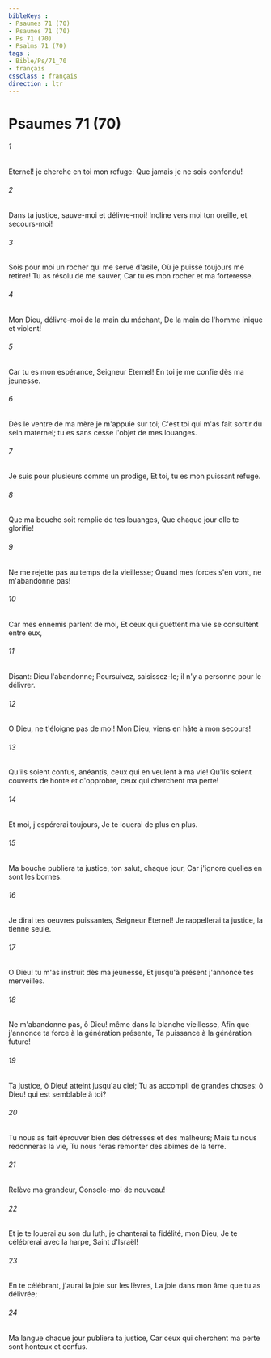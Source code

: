 ```yaml
---
bibleKeys : 
- Psaumes 71 (70)
- Psaumes 71 (70)
- Ps 71 (70)
- Psalms 71 (70)
tags : 
- Bible/Ps/71_70
- français
cssclass : français
direction : ltr
---
```


# Psaumes 71 (70)

###### 1
Eternel! je cherche en toi mon refuge: Que jamais je ne sois confondu!
###### 2
Dans ta justice, sauve-moi et délivre-moi! Incline vers moi ton oreille, et secours-moi!
###### 3
Sois pour moi un rocher qui me serve d'asile, Où je puisse toujours me retirer! Tu as résolu de me sauver, Car tu es mon rocher et ma forteresse.
###### 4
Mon Dieu, délivre-moi de la main du méchant, De la main de l'homme inique et violent!
###### 5
Car tu es mon espérance, Seigneur Eternel! En toi je me confie dès ma jeunesse.
###### 6
Dès le ventre de ma mère je m'appuie sur toi; C'est toi qui m'as fait sortir du sein maternel; tu es sans cesse l'objet de mes louanges.
###### 7
Je suis pour plusieurs comme un prodige, Et toi, tu es mon puissant refuge.
###### 8
Que ma bouche soit remplie de tes louanges, Que chaque jour elle te glorifie!
###### 9
Ne me rejette pas au temps de la vieillesse; Quand mes forces s'en vont, ne m'abandonne pas!
###### 10
Car mes ennemis parlent de moi, Et ceux qui guettent ma vie se consultent entre eux,
###### 11
Disant: Dieu l'abandonne; Poursuivez, saisissez-le; il n'y a personne pour le délivrer.
###### 12
O Dieu, ne t'éloigne pas de moi! Mon Dieu, viens en hâte à mon secours!
###### 13
Qu'ils soient confus, anéantis, ceux qui en veulent à ma vie! Qu'ils soient couverts de honte et d'opprobre, ceux qui cherchent ma perte!
###### 14
Et moi, j'espérerai toujours, Je te louerai de plus en plus.
###### 15
Ma bouche publiera ta justice, ton salut, chaque jour, Car j'ignore quelles en sont les bornes.
###### 16
Je dirai tes oeuvres puissantes, Seigneur Eternel! Je rappellerai ta justice, la tienne seule.
###### 17
O Dieu! tu m'as instruit dès ma jeunesse, Et jusqu'à présent j'annonce tes merveilles.
###### 18
Ne m'abandonne pas, ô Dieu! même dans la blanche vieillesse, Afin que j'annonce ta force à la génération présente, Ta puissance à la génération future!
###### 19
Ta justice, ô Dieu! atteint jusqu'au ciel; Tu as accompli de grandes choses: ô Dieu! qui est semblable à toi?
###### 20
Tu nous as fait éprouver bien des détresses et des malheurs; Mais tu nous redonneras la vie, Tu nous feras remonter des abîmes de la terre.
###### 21
Relève ma grandeur, Console-moi de nouveau!
###### 22
Et je te louerai au son du luth, je chanterai ta fidélité, mon Dieu, Je te célébrerai avec la harpe, Saint d'Israël!
###### 23
En te célébrant, j'aurai la joie sur les lèvres, La joie dans mon âme que tu as délivrée;
###### 24
Ma langue chaque jour publiera ta justice, Car ceux qui cherchent ma perte sont honteux et confus.
